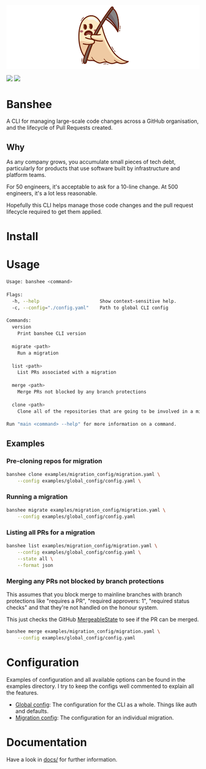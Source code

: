 ![](images/banshee.png)

![](https://badgers.space/github/release/TheJokersThief/Banshee?scale=1.25)
![](https://badgers.space/github/license/TheJokersThief/Banshee?scale=1.25)
# Banshee

A CLI for managing large-scale code changes across a GitHub organisation, and 
the lifecycle of Pull Requests created.

## Why

As any company grows, you accumulate small pieces of tech debt, particularly for
products that use software built by infrastructure and platform teams.

For 50 engineers, it's acceptable to ask for a 10-line change. At 500 engineers,
it's a lot less reasonable. 

Hopefully this CLI helps manage those code changes and the pull request lifecycle
required to get them applied.

# Install


# Usage

```bash
Usage: banshee <command>

Flags:
  -h, --help                      Show context-sensitive help.
  -c, --config="./config.yaml"    Path to global CLI config

Commands:
  version
    Print banshee CLI version

  migrate <path>
    Run a migration

  list <path>
    List PRs associated with a migration
  
  merge <path>
    Merge PRs not blocked by any branch protections

  clone <path>
    Clone all of the repositories that are going to be involved in a migration

Run "main <command> --help" for more information on a command.
```

## Examples

### Pre-cloning repos for migration

```bash
banshee clone examples/migration_config/migration.yaml \
    --config examples/global_config/config.yaml \
```

### Running a migration

```bash
banshee migrate examples/migration_config/migration.yaml \
    --config examples/global_config/config.yaml
```

### Listing all PRs for a migration

```bash
banshee list examples/migration_config/migration.yaml \
    --config examples/global_config/config.yaml \
    --state all \
    --format json
```

### Merging any PRs not blocked by branch protections

This assumes that you block merge to mainline branches with branch protections like 
"requires a PR", "required approvers: 1", "required status checks" and that they're 
not handled on the honour system.

This just checks the GitHub [MergeableState](https://docs.github.com/en/graphql/reference/enums#mergeablestate) 
to see if the PR can be merged.

```bash
banshee merge examples/migration_config/migration.yaml \
    --config examples/global_config/config.yaml
```

# Configuration
Examples of configuration and all available options can be found in the examples
directory. I try to keep the configs well commented to explain all the features.

* [Global config](examples/global_config/config.yaml): The configuration for the 
CLI as a whole. Things like auth and defaults.
* [Migration config](examples/migration_config/migration.yaml): The configuration
for an individual migration. 

# Documentation

Have a look in [docs/](docs/) for further information.
